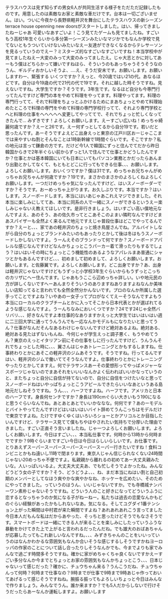 テラスハウスは見ず知らずの男女6人が共同生活する様子をただただ記録したものです。用意したのは素敵なお家と素敵な車だけです。台本は一切ございません。はい。ついに今夜から長野県軽井沢を舞台にしたテラスハウスの新シーズンterrace house openning new doorsがスタートしました。はい、帰ってきましたねーじゃあ 可愛いなあすごいよ！こう見てたゲームも見てましたね。すごいもう高校1年生ぐらいから多分第一シーズンみたいなマジかでもなんか学校で見てないともうついていけないみたいなえー友達ができなくなるからテレサーソンを見るっていうのでえー？ミスターズ的なすごいなすごいですね！本当学校中が見てましたねえー大変のみって大変のみってましたえ。じゃ大志とかに対してあーもう僕はどちらかって嫌いですねほら、そういうのもあっちゃうそうそうなのうん、ギルディおかしいそうよ、....え、そうだ安未です。お願いします。お願いしますわー、緊張する いくつですか？えっと、今20歳ではい21の代。あなるほどです。自分は今19歳の代で21代の代で19です。それに越した時そうですね。見えないですね。大学生ですか？そうです。3年生です。なるほど自分も今専門行ってたんですけど専門の本をやめて料理をやってます。料理やってます。料理の専門行ってて、それで料理をちょっとふかけるためにまあちょっとやめて料理始めたところで料理の専門をやめて料理の専門学校行ってて、それより専門学校とへと料理の仕事をへへへへへ変更してやっててで、それでちょっと忙しくなってきたんで... みずきです！よろしくお願いします。えーすごい広いね！めっちゃ綺麗何歳ですか？えーと26です。えー何ずっとしてるから自分19です。若いだと思ったんです。あーそうですよえどこ出身えっと東京の江戸川区おーじゃここまでは来やすいね割とそんなことは1時新幹線で1時間ぐらいです。そこですか？私の地元は言って鎌倉の方です。だけど今1人で韓国にずっと住んでてだから昨日韓国からきで2年半ぐらい前からずっと1人で住んでて仕事とかどうしたんですか？仕事とかは基本韓国にいても日本にいてもパソコン業務とかだったらあんまり出勤とかしてなくて、もともとどこに行ってもできる仕事、、、お願いします。よろしくお願いします。おいくつですか？僕は31です。めっちゃお兄ちゃんがめっちゃお兄ちゃんが何歳ですか？19です。まさかのまさかのよろしくねよろしくお願いします。一つだけめっちゃ気になったんですけど、はいスノーボーダーですか？そうです。おーめっちゃ上がります。お久しぶりです。本当ですか？はいします。スノーボードします。本当にはいあじゃあこれえマジできました。それ本当に楽しみにしててあ、本当に同系の人で一緒にスノーができるというえー楽しみじゃないえ教えてほしいです。是非行きましょう。はいすごい高い僕地元なんですよえ、あのそう、あの佐久市ってとこあそこのよまい隣町なんですけどまあスパイザーも全然よく来るんで地元ですえじゃ普段仕事はどこでやってるんですか？えーと、、、家であの軽井沢のちょっと焼き鳥屋さんでね。アルバイトしながら自分のちょっとブランドみたいのもあったりとかして後は冬はもうスノーボードしかしないですよ。うーんえそのブランドって何ですか？スノーボードアパレルな感じなんですけどなんかちょっとこうパーカー着て滑ったりもするでしょう？はいはいその時にちょっとこう機能性のあるようなアパレルまあ普通にシャツとかもあるんですけど、、、初めまして初めまして、よろしくお願いします。お願いします。と佐藤翼です。よろしくお願いします。どこ出身ですか？あ、出身は軽井沢じゃないですけどもうずっと小学校3年生ぐらいからもうずっとこっちのカリザにへー住んでます。じゃあもうここら辺めっちゃ詳しい。いや地元民の方が詳しくないですへーあんまりそういうのありますねありますよねなんか美味しい店知ってると言われても全然全然分かんないです。プロのなんか所属した選手ってことですよね？いやあのー女子ってプロがなくてえーそうなんですよもう本当にローカルのクラブチームとかに入ってそこから日本代表とかが選ばれてるような感じなんですよ。うーんちなみにおいくつですか？24です24じゃ全然バリバリ、、、好きなんですよ本仕事的なありますかえっと大学生ではいはいはい週に二三回大学に通ってうんうんでも一応なんかモデルもになりたいと思ってうん？仕事がなんだそんなあるわけじゃないんですけど絶対あるよね。絶対ある、絶対ある見たはずないもんね、今何じゃが学生えっと調子悪く、もうやめてうん？東京のえっとイタリアン前にその仕事をしに行ったんですけど、うんうんそれでちょっとした時に、、、翼さんはじゃあトレーニングとかもするしますね。仕事終わりとかにあそこの軽井沢のジムあそうです。そうですね。行ってるんですはい、軽井沢のジムで働いててそうなんですよ。仕事終わりとかにトレーニングやったりとかしてますえ。何でテラサンスあーその愛想形ってやっぱメジャーなスポーツじゃないのでまあそれをいいいなんかよく伝わればいいかなっていうのと、またちょっと自分に自信が持てないので、自分に自信をつけたいなと思ってスノーボードねはいやっぱちょっとこうアピールできたらいいなあというある島地元だしねそうですね。うん、、、ハーフですよね。ハーフです。アメリカと日本のハーフです。身長何センチですか？身長は190cmぐらい大きいもう190になると思うぐらいなんでね。あとあとあとでいいかななな。何何です？あのーモデルとバイトやってたんですけどはいはいはいバイト辞めてうんこっちはモデルだけで東京ですよね。たけですゆくゆくはいろいろショーとかアリコルとか目指したいんですけど、テラサース見てて僕もちやほやされたい気持ちで分厚いた理由できました。すごい正直そう言いましたね。じゃ一つよろしくお願いします。よろしくお願いします。今日はすごい、、、本当私仕事です。何時から13時から何時までですか？9時ぐらいまですごい今日は今日はらしいらしいです。お仕事です。とりあえずスーパースーパースーパースーパースーパー行きたいですね！食料コンビニとかもね遠いし11時で閉まります。東京人じゃん信じられなくない24時間じゃない20めっちゃ不便ですよ。私親親から離れるの初めてあー大丈夫親みたいな。人いっぱいいるよ。大丈夫大丈夫あ、でも忙しそうでよかったね。みんなどうどう女の子ですか？そう、どうどうよ、、、ね、まだ本当にねはい割と自己初期のメンバーとしてなほう爽やかな爽やかなね、ホッケーを広めたい、そのためにやってきました。っていうのはうん、いいじゃないですか。でも寺橋城ナンバーワン素朴じゃないそうですね。どういう人のこと好きになってどういうふうに恋するとなっちゃうのか気になる子がねーねー。私たちは過去の恋愛なんかもどのぐらい経験があったかもしれないなあ。気になる。そしてユグダイ1番テンション上がった瞬間は中村君が来た瞬間ですよね？あれあれあれこう言ってました今日本人だもんな私はだからあやった、そっちと思ったけどそうでもなさそうです。スマートボードは一緒にできる人が来ることを楽しみにしたっていうふうな暴動をかけてきた上で上がると言われるだったんだね。でも雄大のおばあちゃんが応募したってもこれ新しいなんですね。、、、みずきちゃんのことをいいっていうのはなんかわかるな雰囲気もなんか合いそうな感じするしそうですかねヨーロッパの作家のことについて話し合ったりしそうなんかでも、今までよりも家でみんなで過ごす時間多そうですね。確かに家がめちゃくちゃ良くないですかえーすごい多分なんか今までとちょっとお家の雰囲気もなんかちょっとこう、、、日本じゃないって感じだった？確かに、チュウちゃん来る？うんこうだね、チュウちゃんって何時？何時まで仕事なの？9時までが仕事で9時まで9時あじゃ作っておいてあげるって感じそうですねね。腕振る振ってもよろしいちょっと今日はみんなで作りましょう。みんなでうん。誰か来ますか？でも5人だからしないで行けそうだったらあーなんか運転しますよ。お願いします
